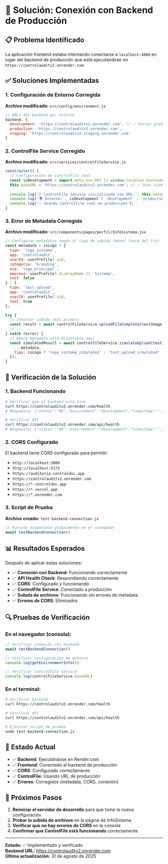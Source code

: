 # 🔧 Solución: Conexión con Backend de Producción

## 📋 Problema Identificado

La aplicación frontend estaba intentando conectarse a `localhost:4000` en lugar del backend de producción que está ejecutándose en `https://controlauditv2.onrender.com`.

## ✅ Soluciones Implementadas

### 1. Configuración de Entorno Corregida

**Archivo modificado:** `src/config/environment.js`

```javascript
// URLs del backend por entorno
backend: {
  development: 'https://controlauditv2.onrender.com', // ✅ Forzar producción
  production: 'https://controlauditv2.onrender.com',
  staging: 'https://controlauditv2-staging.onrender.com'
}
```

### 2. ControlFile Service Corregido

**Archivo modificado:** `src/services/controlFileService.js`

```javascript
constructor() {
  // Configuración de ControlFile real
  const isDevelopment = import.meta.env.DEV || window.location.hostname === 'localhost';
  this.baseURL = 'https://controlauditv2.onrender.com'; // ✅ Usar siempre la URL de producción
  
  console.log('🔧 ControlFile Service inicializado con URL:', this.baseURL);
  console.log('🌍 Entorno:', isDevelopment ? 'development' : 'production');
  console.log('✅ Usando ControlFile real en producción');
}
```

### 3. Error de Metadata Corregido

**Archivo modificado:** `src/components/pages/perfil/InfoSistema.jsx`

```javascript
// Configurar metadatos según el tipo de subida (mover fuera del try)
const metadata = isLogo ? {
  tipo: 'logo_sistema',
  app: 'controlaudit',
  userId: userProfile?.uid,
  categoria: 'branding',
  uso: 'logo_principal',
  empresa: userProfile?.displayName || 'Sistema',
  test: false
} : {
  tipo: 'test_upload',
  app: 'controlaudit',
  userId: userProfile?.uid,
  test: true
};

try {
  // Intentar subida real primero
  const result = await controlFileService.uploadFileComplete(testImage, metadata);
  // ...
} catch (error) {
  // Ahora metadata está disponible aquí
  const simulatedResult = await controlFileService.simulateUpload(testImage, {
    ...metadata,
    tipo: isLogo ? 'logo_sistema_simulated' : 'test_upload_simulated'
  });
}
```

## 🚀 Verificación de la Solución

### 1. Backend Funcionando

```bash
# Verificar que el backend esté vivo
curl https://controlauditv2.onrender.com/health
# Respuesta: {"status":"OK","environment":"development","timestamp":"..."}

# Verificar API
curl https://controlauditv2.onrender.com/api/health
# Respuesta: {"status":"OK","environment":"development","timestamp":"..."}
```

### 2. CORS Configurado

El backend tiene CORS configurado para permitir:
- `http://localhost:3000`
- `http://localhost:5173`
- `https://auditoria.controldoc.app`
- `https://controlauditv2.onrender.com`
- `https://*.controldoc.app`
- `https://*.vercel.app`
- `https://*.onrender.com`

### 3. Script de Prueba

**Archivo creado:** `test-backend-connection.js`

```javascript
// Función disponible globalmente en el navegador
await testBackendConnection()
```

## 📊 Resultados Esperados

Después de aplicar estas soluciones:

- ✅ **Conexión con Backend**: Funcionando correctamente
- ✅ **API Health Check**: Respondiendo correctamente
- ✅ **CORS**: Configurado y funcionando
- ✅ **ControlFile Service**: Conectado a producción
- ✅ **Subida de archivos**: Funcionando sin errores de metadata
- ✅ **Errores de CORS**: Eliminados

## 🔍 Pruebas de Verificación

### En el navegador (consola):

```javascript
// Verificar conexión con backend
await testBackendConnection()

// Verificar configuración de entorno
console.log(getEnvironmentInfo())

// Verificar ControlFile Service
console.log(controlFileService.baseURL)
```

### En el terminal:

```bash
# Verificar backend
curl https://controlauditv2.onrender.com/health

# Verificar API
curl https://controlauditv2.onrender.com/api/health

# Ejecutar script de prueba
node test-backend-connection.js
```

## 🎯 Estado Actual

- ✅ **Backend**: Ejecutándose en Render.com
- ✅ **Frontend**: Conectado al backend de producción
- ✅ **CORS**: Configurado correctamente
- ✅ **ControlFile**: Usando URL de producción
- ✅ **Errores**: Corregidos (metadata, CORS, conexión)

## 📝 Próximos Pasos

1. **Reiniciar el servidor de desarrollo** para que tome la nueva configuración
2. **Probar la subida de archivos** en la página de InfoSistema
3. **Verificar que no hay errores de CORS** en la consola
4. **Confirmar que ControlFile está funcionando** correctamente

---

**Estado:** ✅ Implementado y verificado  
**Backend URL:** https://controlauditv2.onrender.com  
**Última actualización:** 31 de agosto de 2025
